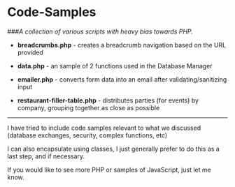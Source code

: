 Code-Samples
============

###*A collection of various scripts with heavy bias towards PHP.*

 - **breadcrumbs.php** - creates a breadcrumb navigation based on the URL provided
 
 - **data.php** - an sample of 2 functions used in the Database Manager
  
 - **emailer.php** - converts form data into an email after validating/sanitizing input

 - **restaurant-filler-table.php** - distributes parties (for events) by company, grouping together as close as possible

---

I have tried to include code samples relevant to what we discussed (database exchanges, security, complex functions, etc)
  
I can also encapsulate using classes, I just generally prefer to do this as a last step, and if necessary.
  
If you would like to see more PHP or samples of JavaScript, just let me know.
